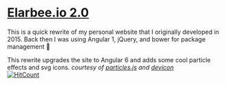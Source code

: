 # [Elarbee.io 2.0](elarbee.io)

This is a quick rewrite of my personal website that I originally developed in 2015.
Back then I was using Angular 1, jQuery, and bower for package management :grimacing:

This rewrite upgrades the site to Angular 6 and adds some cool particle effects and svg icons.
*courtesy of [particles.js](https://vincentgarreau.com/particles.js/) and [devicon](http://konpa.github.io/devicon/)*  
[![HitCount](http://hits.dwyl.com/elarbee/elarbeeio.svg)](http://hits.dwyl.com/elarbee/elarbeeio)
